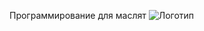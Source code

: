 Программирование для маслят
![Логотип](https://octodex.github.com/images/orderedlistocat.png "Логотип GitHub")
